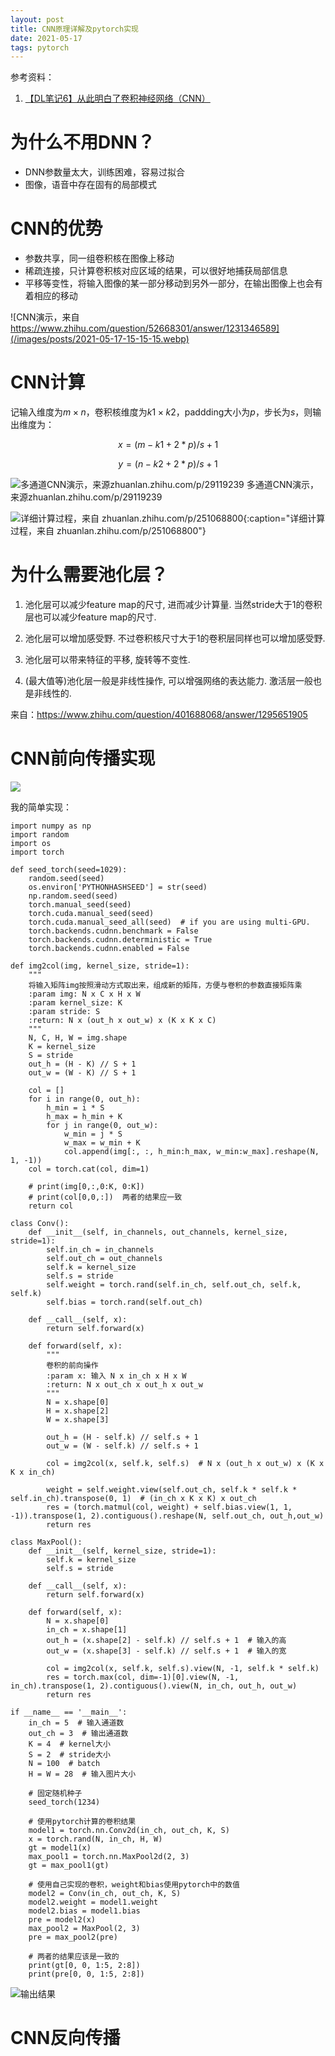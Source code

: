 ```yaml
---
layout: post
title: CNN原理详解及pytorch实现
date: 2021-05-17
tags: pytorch    
---
```


参考资料：
1. [【DL笔记6】从此明白了卷积神经网络（CNN）](https://www.jianshu.com/p/c0215d26d20a)

# 为什么不用DNN？
- DNN参数量太大，训练困难，容易过拟合
- 图像，语音中存在固有的局部模式

# CNN的优势
- 参数共享，同一组卷积核在图像上移动
- 稀疏连接，只计算卷积核对应区域的结果，可以很好地捕获局部信息
- 平移等变性，将输入图像的某一部分移动到另外一部分，在输出图像上也会有着相应的移动

![CNN演示，来自 https://www.zhihu.com/question/52668301/answer/1231346589](/images/posts/2021-05-17-15-15-15.webp)


# CNN计算
记输入维度为$m \times n$，卷积核维度为$k1 \times k2$，paddding大小为$p$，步长为$s$，则输出维度为：

$$x = (m-k1+2*p)/s+1$$

$$y=(n-k2+2*p)/s+1$$

![多通道CNN演示，来源zhuanlan.zhihu.com/p/29119239](/images/posts/2021-05-17-15-16-30.jpg)
多通道CNN演示，来源zhuanlan.zhihu.com/p/29119239

![详细计算过程，来自 zhuanlan.zhihu.com/p/251068800](/images/posts/2021-05-17-15-17-56.png){:caption="详细计算过程，来自 zhuanlan.zhihu.com/p/251068800"}


# 为什么需要池化层？
1) 池化层可以减少feature map的尺寸, 进而减少计算量. 当然stride大于1的卷积层也可以减少feature map的尺寸.

2) 池化层可以增加感受野. 不过卷积核尺寸大于1的卷积层同样也可以增加感受野.

3) 池化层可以带来特征的平移, 旋转等不变性.

4) (最大值等)池化层一般是非线性操作, 可以增强网络的表达能力. 激活层一般也是非线性的.

来自：https://www.zhihu.com/question/401688068/answer/1295651905

# CNN前向传播实现
![](/images/posts/2021-05-17-15-19-56.png)

我的简单实现：

```
import numpy as np
import random
import os
import torch

def seed_torch(seed=1029):
    random.seed(seed)
    os.environ['PYTHONHASHSEED'] = str(seed)
    np.random.seed(seed)
    torch.manual_seed(seed)
    torch.cuda.manual_seed(seed)
    torch.cuda.manual_seed_all(seed)  # if you are using multi-GPU.
    torch.backends.cudnn.benchmark = False
    torch.backends.cudnn.deterministic = True
    torch.backends.cudnn.enabled = False

def img2col(img, kernel_size, stride=1):
    """
    将输入矩阵img按照滑动方式取出来，组成新的矩阵，方便与卷积的参数直接矩阵乘
    :param img: N x C x H x W
    :param kernel_size: K
    :param stride: S
    :return: N x (out_h x out_w) x (K x K x C)
    """
    N, C, H, W = img.shape
    K = kernel_size
    S = stride
    out_h = (H - K) // S + 1
    out_w = (W - K) // S + 1

    col = []
    for i in range(0, out_h):
        h_min = i * S
        h_max = h_min + K
        for j in range(0, out_w):
            w_min = j * S
            w_max = w_min + K
            col.append(img[:, :, h_min:h_max, w_min:w_max].reshape(N, 1, -1))
    col = torch.cat(col, dim=1)

    # print(img[0,:,0:K, 0:K])
    # print(col[0,0,:])  两者的结果应一致
    return col

class Conv():
    def __init__(self, in_channels, out_channels, kernel_size, stride=1):
        self.in_ch = in_channels
        self.out_ch = out_channels
        self.k = kernel_size
        self.s = stride
        self.weight = torch.rand(self.in_ch, self.out_ch, self.k, self.k)
        self.bias = torch.rand(self.out_ch)

    def __call__(self, x):
        return self.forward(x)

    def forward(self, x):
        """
        卷积的前向操作
        :param x: 输入 N x in_ch x H x W
        :return: N x out_ch x out_h x out_w
        """
        N = x.shape[0]
        H = x.shape[2]
        W = x.shape[3]

        out_h = (H - self.k) // self.s + 1
        out_w = (W - self.k) // self.s + 1

        col = img2col(x, self.k, self.s)  # N x (out_h x out_w) x (K x K x in_ch)

        weight = self.weight.view(self.out_ch, self.k * self.k * self.in_ch).transpose(0, 1)  # (in_ch x K x K) x out_ch
        res = (torch.matmul(col, weight) + self.bias.view(1, 1, -1)).transpose(1, 2).contiguous().reshape(N, self.out_ch, out_h,out_w)
        return res

class MaxPool():
    def __init__(self, kernel_size, stride=1):
        self.k = kernel_size
        self.s = stride

    def __call__(self, x):
        return self.forward(x)

    def forward(self, x):
        N = x.shape[0]
        in_ch = x.shape[1]
        out_h = (x.shape[2] - self.k) // self.s + 1  # 输入的高
        out_w = (x.shape[3] - self.k) // self.s + 1  # 输入的宽

        col = img2col(x, self.k, self.s).view(N, -1, self.k * self.k)
        res = torch.max(col, dim=-1)[0].view(N, -1, in_ch).transpose(1, 2).contiguous().view(N, in_ch, out_h, out_w)
        return res

if __name__ == '__main__':
    in_ch = 5  # 输入通道数
    out_ch = 3  # 输出通道数
    K = 4  # kernel大小
    S = 2  # stride大小
    N = 100  # batch
    H = W = 28  # 输入图片大小

    # 固定随机种子
    seed_torch(1234)

    # 使用pytorch计算的卷积结果
    model1 = torch.nn.Conv2d(in_ch, out_ch, K, S)
    x = torch.rand(N, in_ch, H, W)
    gt = model1(x)
    max_pool1 = torch.nn.MaxPool2d(2, 3)
    gt = max_pool1(gt)

    # 使用自己实现的卷积，weight和bias使用pytorch中的数值
    model2 = Conv(in_ch, out_ch, K, S)
    model2.weight = model1.weight
    model2.bias = model1.bias
    pre = model2(x)
    max_pool2 = MaxPool(2, 3)
    pre = max_pool2(pre)

    # 两者的结果应该是一致的
    print(gt[0, 0, 1:5, 2:8])
    print(pre[0, 0, 1:5, 2:8])
```

![输出结果](/images/posts/2021-05-17-15-20-21.png)
# CNN反向传播



